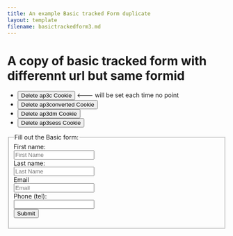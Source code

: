 ```yaml
---
title: An example Basic tracked Form duplicate
layout: template
filename: basictrackedform3.md
--- 
```

<!-- Ortto robert capture code -->
<script>
    window.ap3c = window.ap3c || {};
    var ap3c = window.ap3c;
    ap3c.cmd = ap3c.cmd || [];
    ap3c.cmd.push(function() {
        ap3c.init('YdOVzkqoVlq0G5Pscm9iZXJ0', 'https://testsubdomain.robs2.qa.lulzderp.com/');
        ap3c.track({v: 0});
    });
    ap3c.activity = function(act) { ap3c.act = (ap3c.act || []); ap3c.act.push(act); };
    var s, t; s = document.createElement('script'); s.type = 'text/javascript'; s.src = "https://testsubdomain.robs2.qa.lulzderp.com/app.js";
    t = document.getElementsByTagName('script')[0]; t.parentNode.insertBefore(s, t);
</script>


<script>
let delete_cookie = function(name) {
    document.cookie = name +'=; Path=/; Expires=Thu, 01 Jan 1970 00:00:01 GMT;';
	console.log("Deleted ", name, "cookie");
};
</script>

# A copy of basic tracked form with differennt url but same formid

* <button onclick="delete_cookie('ap3c')">Delete ap3c Cookie</button> <--- will be set each time no point
* <button onclick="delete_cookie('ap3converted')">Delete ap3converted Cookie</button>
* <button onclick="delete_cookie('ap3dm')">Delete ap3dm Cookie</button>
* <button onclick="delete_cookie('ap3sess')">Delete ap3sess Cookie</button>




<fieldset>
    <legend>Fill out the Basic form:</legend>
<form id="anotheruniqueformid" action="">
  <label for="fname3">First name:</label><br>
  <input type="text" id="fname3" name="fname" placeholder="First Name"/><br>
  <label for="lname3">Last name:</label><br>
  <input type="text" id="lname3" name="lname" placeholder="Last Name"/><br>
  <label for="email3">Email</label><br>
  <input type="email" id="email3" name="email" placeholder="Email"/><br>
  <label for="phone3">Phone (tel):</label><br>
  <input type="tel" id="phone3" name="phone"/><br>
   <input id="submit3" type="submit" value="Submit"/>
</form> 

</fieldset>


